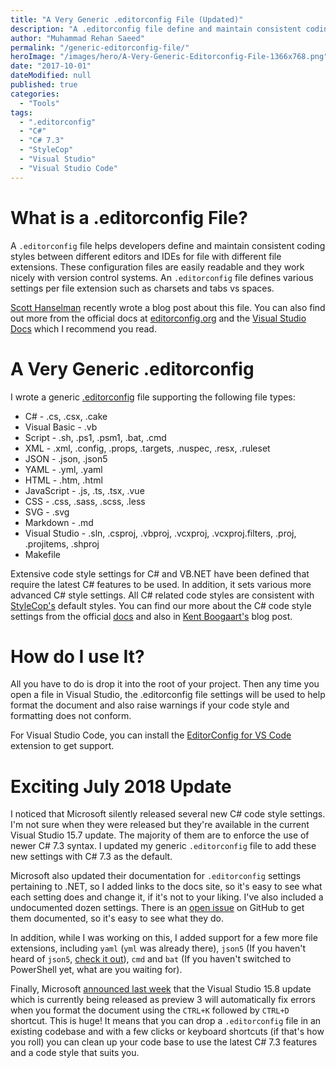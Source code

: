 ```yaml
---
title: "A Very Generic .editorconfig File (Updated)"
description: "A .editorconfig file define and maintain consistent coding styles between different editors and IDEs for file with different file extensions."
author: "Muhammad Rehan Saeed"
permalink: "/generic-editorconfig-file/"
heroImage: "/images/hero/A-Very-Generic-Editorconfig-File-1366x768.png"
date: "2017-10-01"
dateModified: null
published: true
categories:
  - "Tools"
tags:
  - ".editorconfig"
  - "C#"
  - "C# 7.3"
  - "StyleCop"
  - "Visual Studio"
  - "Visual Studio Code"
---
```


# What is a .editorconfig File?

A `.editorconfig` file helps developers define and maintain consistent coding styles between different editors and IDEs for file with different file extensions. These configuration files are easily readable and they work nicely with version control systems. An `.editorconfig` file defines various settings per file extension such as charsets and tabs vs spaces.

[Scott Hanselman](https://www.hanselman.com/blog/TabsVsSpacesAPeacefulResolutionWithEditorConfigInVisualStudioPlusNETExtensions.aspx) recently wrote a blog post about this file. You can also find out more from the official docs at [editorconfig.org](http://editorconfig.org/) and the [Visual Studio Docs](https://docs.microsoft.com/en-us/visualstudio/ide/editorconfig-code-style-settings-reference) which I recommend you read.

# A Very Generic .editorconfig

I wrote a generic [.editorconfig](https://github.com/RehanSaeed/EditorConfig/blob/master/.editorconfig) file supporting the following file types:

- C# - .cs, .csx, .cake
- Visual Basic - .vb
- Script - .sh, .ps1, .psm1, .bat, .cmd
- XML - .xml, .config, .props, .targets, .nuspec, .resx, .ruleset
- JSON - .json, .json5
- YAML - .yml,  .yaml
- HTML - .htm, .html
- JavaScript - .js, .ts, .tsx, .vue
- CSS - .css, .sass, .scss, .less
- SVG - .svg
- Markdown - .md
- Visual Studio - .sln, .csproj, .vbproj, .vcxproj, .vcxproj.filters, .proj, .projitems, .shproj
- Makefile

Extensive code style settings for C# and VB.NET have been defined that require the latest C# features to be used. In addition, it sets various more advanced C# style settings. All C# related code styles are consistent with [StyleCop's](https://github.com/DotNetAnalyzers/StyleCopAnalyzers) default styles. You can find our more about the C# code style settings from the official [docs](https://docs.microsoft.com/en-us/visualstudio/ide/editorconfig-code-style-settings-reference) and also in [Kent Boogaart's](http://kent-boogaart.com/blog/editorconfig-reference-for-c-developers) blog post.

# How do I use It?

All you have to do is drop it into the root of your project. Then any time you open a file in Visual Studio, the .editorconfig file settings will be used to help format the document and also raise warnings if your code style and formatting does not conform.

For Visual Studio Code, you can install the [EditorConfig for VS Code](https://marketplace.visualstudio.com/items?itemName=EditorConfig.EditorConfig) extension to get support.

# Exciting July 2018 Update

I noticed that Microsoft silently released several new C# code style settings. I'm not sure when they were released but they're available in the current Visual Studio 15.7 update. The majority of them are to enforce the use of newer C# 7.3 syntax. I updated my generic `.editorconfig` file to add these new settings with C# 7.3 as the default.

Microsoft also updated their documentation for `.editorconfig` settings pertaining to .NET, so I added links to the docs site, so it's easy to see what each setting does and change it, if it's not to your liking. I've also included a undocumented dozen settings. There is an [open issue](https://github.com/MicrosoftDocs/visualstudio-docs/issues/1070) on GitHub to get them documented, so it's easy to see what they do.

In addition, while I was working on this, I added support for a few more file extensions, including `yaml` (`yml` was already there), `json5` (If you haven't heard of `json5`, [check it out](https://json5.org/)), `cmd` and `bat` (If you haven't switched to PowerShell yet, what are you waiting for).

Finally, Microsoft [announced last week](https://blogs.msdn.microsoft.com/visualstudio/2018/06/26/visual-studio-2017-version-15-8-preview-3/) that the Visual Studio 15.8 update which is currently being released as preview 3 will automatically fix errors when you format the document using the `CTRL+K` followed by `CTRL+D` shortcut. This is huge! It means that you can drop a `.editorconfig` file in an existing codebase and with a few clicks or keyboard shortcuts (if that's how you roll) you can clean up your code base to use the latest C# 7.3 features and a code style that suits you.
